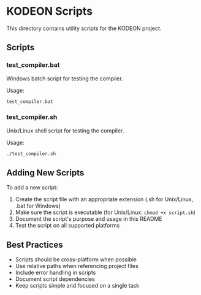# KODEON Scripts

This directory contains utility scripts for the KODEON project.

## Scripts

### test_compiler.bat

Windows batch script for testing the compiler.

Usage:

```cmd
test_compiler.bat
```

### test_compiler.sh

Unix/Linux shell script for testing the compiler.

Usage:

```bash
./test_compiler.sh
```

## Adding New Scripts

To add a new script:

1. Create the script file with an appropriate extension (.sh for Unix/Linux, .bat for Windows)
2. Make sure the script is executable (for Unix/Linux: `chmod +x script.sh`)
3. Document the script's purpose and usage in this README
4. Test the script on all supported platforms

## Best Practices

- Scripts should be cross-platform when possible
- Use relative paths when referencing project files
- Include error handling in scripts
- Document script dependencies
- Keep scripts simple and focused on a single task
